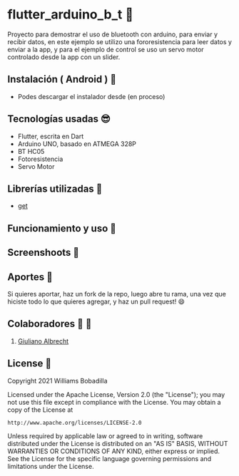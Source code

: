 # flutter_arduino_b_t :rocket:

Proyecto para demostrar el uso de bluetooth con arduino, para enviar y recibir datos, en este ejemplo se utilizo una fororesistencia para leer datos y enviar a la app, y para el ejemplo de control se uso un servo motor controlado desde la app con un slider.

## Instalación ( Android ) :dvd:

- Podes descargar el instalador desde (en proceso)

## Tecnologías usadas :sunglasses:

- Flutter, escrita en Dart
- Arduino UNO, basado en ATMEGA 328P
- BT HC05
- Fotoresistencia
- Servo Motor

## Librerías utilizadas :nut_and_bolt:

- [get](https://pub.dev/packages/get)

## Funcionamiento y uso :wrench:

## Screenshoots :iphone:

## Aportes :muscle:

Si quieres aportar, haz un fork de la repo, luego abre tu rama, una vez que hiciste todo lo que quieres agregar, y haz un pull request! :smile:

## Colaboradores :man: :woman:

1. [Giuliano Albrecht](https://github.com/giullianocht)

## License :page_facing_up:

Copyright 2021 Williams Bobadilla

Licensed under the Apache License, Version 2.0 (the "License");
you may not use this file except in compliance with the License.
You may obtain a copy of the License at

    http://www.apache.org/licenses/LICENSE-2.0

Unless required by applicable law or agreed to in writing, software
distributed under the License is distributed on an "AS IS" BASIS,
WITHOUT WARRANTIES OR CONDITIONS OF ANY KIND, either express or implied.
See the License for the specific language governing permissions and
limitations under the License.
